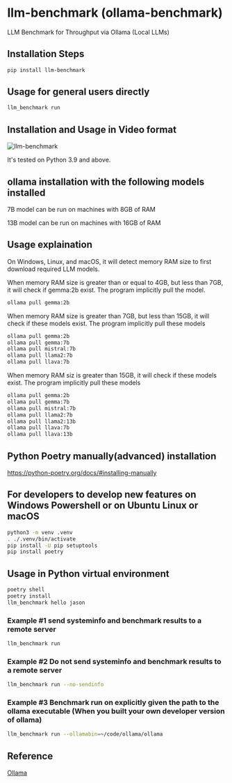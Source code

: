 # llm-benchmark (ollama-benchmark)

LLM Benchmark for Throughput via Ollama (Local LLMs)

## Installation Steps

```bash
pip install llm-benchmark
```

## Usage for general users directly

```bash
llm_benchmark run
```

## Installation and Usage in Video format

![llm-benchmark](https://github.com/aidatatools/ollama-benchmark/blob/main/llm-benchmark.gif)

It's tested on Python 3.9 and above.

## ollama installation with the following models installed

7B model can be run on machines with 8GB of RAM

13B model can be run on machines with 16GB of RAM

## Usage explaination

On Windows, Linux, and macOS, it will detect memory RAM size to first download required LLM models.

When memory RAM size is greater than or equal to 4GB, but less than 7GB, it will check if gemma:2b exist. The program implicitly pull the model.

```bash
ollama pull gemma:2b
```

When memory RAM size is greater than 7GB, but less than 15GB, it will check if these models exist. The program implicitly pull these models

```bash
ollama pull gemma:2b
ollama pull gemma:7b
ollama pull mistral:7b
ollama pull llama2:7b
ollama pull llava:7b
```

When memory RAM siz is greater than 15GB, it will check if these models exist. The program implicitly pull these models

```bash
ollama pull gemma:2b
ollama pull gemma:7b
ollama pull mistral:7b
ollama pull llama2:7b
ollama pull llama2:13b
ollama pull llava:7b
ollama pull llava:13b
```

## Python Poetry manually(advanced) installation

<https://python-poetry.org/docs/#installing-manually>

## For developers to develop new features on Windows Powershell or on Ubuntu Linux or macOS

```bash
python3 -m venv .venv
. ./.venv/bin/activate
pip install -U pip setuptools
pip install poetry
```

## Usage in Python virtual environment

```bash
poetry shell
poetry install
llm_benchmark hello jason
```

### Example #1 send systeminfo and benchmark results to a remote server

```bash
llm_benchmark run
```

### Example #2 Do not send systeminfo and benchmark results to a remote server

```bash
llm_benchmark run --no-sendinfo
```

### Example #3 Benchmark run on explicitly given the path to the ollama executable (When you built your own developer version of ollama)

```bash
llm_benchmark run --ollamabin=~/code/ollama/ollama
```

## Reference

[Ollama](https://ollama.com)
